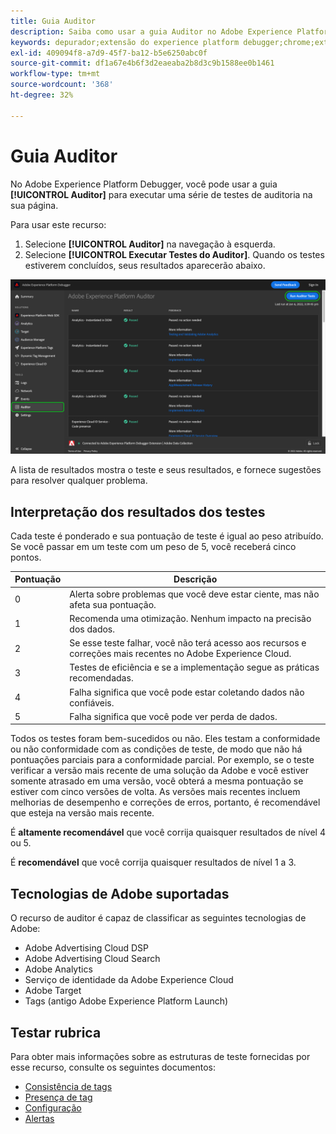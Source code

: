 ```yaml
---
title: Guia Auditor
description: Saiba como usar a guia Auditor no Adobe Experience Platform Debugger para testar as implementações do Adobe Experience Cloud.
keywords: depurador;extensão do experience platform debugger;chrome;extensão;auditor;dtm;target
exl-id: 409094f8-a7d9-45f7-ba12-b5e6250abc0f
source-git-commit: df1a67e4b6f3d2eaeaba2b8d3c9b1588ee0b1461
workflow-type: tm+mt
source-wordcount: '368'
ht-degree: 32%

---
```


# Guia Auditor

No Adobe Experience Platform Debugger, você pode usar a guia **[!UICONTROL Auditor]** para executar uma série de testes de auditoria na sua página.

Para usar este recurso:

1. Selecione **[!UICONTROL Auditor]** na navegação à esquerda.
1. Selecione **[!UICONTROL Executar Testes do Auditor]**. Quando os testes estiverem concluídos, seus resultados aparecerão abaixo.

![Captura de tela dos resultados de teste na guia Auditor](../images/auditor-results.png)

A lista de resultados mostra o teste e seus resultados, e fornece sugestões para resolver qualquer problema.

## Interpretação dos resultados dos testes

Cada teste é ponderado e sua pontuação de teste é igual ao peso atribuído. Se você passar em um teste com um peso de 5, você receberá cinco pontos.

| Pontuação | Descrição |
| --- | --- |
| 0 | Alerta sobre problemas que você deve estar ciente, mas não afeta sua pontuação. |
| 1 | Recomenda uma otimização. Nenhum impacto na precisão dos dados. |
| 2 | Se esse teste falhar, você não terá acesso aos recursos e correções mais recentes no Adobe Experience Cloud. |
| 3 | Testes de eficiência e se a implementação segue as práticas recomendadas. |
| 4 | Falha significa que você pode estar coletando dados não confiáveis. |
| 5 | Falha significa que você pode ver perda de dados. |

Todos os testes foram bem-sucedidos ou não. Eles testam a conformidade ou não conformidade com as condições de teste, de modo que não há pontuações parciais para a conformidade parcial. Por exemplo, se o teste verificar a versão mais recente de uma solução da Adobe e você estiver somente atrasado em uma versão, você obterá a mesma pontuação se estiver com cinco versões de volta. As versões mais recentes incluem melhorias de desempenho e correções de erros, portanto, é recomendável que esteja na versão mais recente.

É **altamente recomendável** que você corrija quaisquer resultados de nível 4 ou 5.

É **recomendável** que você corrija quaisquer resultados de nível 1 a 3.

## Tecnologias de Adobe suportadas

O recurso de auditor é capaz de classificar as seguintes tecnologias de Adobe:

* Adobe Advertising Cloud DSP
* Adobe Advertising Cloud Search
* Adobe Analytics
* Serviço de identidade da Adobe Experience Cloud
* Adobe Target
* Tags (antigo Adobe Experience Platform Launch)

## Testar rubrica

Para obter mais informações sobre as estruturas de teste fornecidas por esse recurso, consulte os seguintes documentos:

* [Consistência de tags](./tag-consistency.md)
* [Presença de tag](./tag-presence.md)
* [Configuração](./configuration.md)
* [Alertas](./alerts.md)
